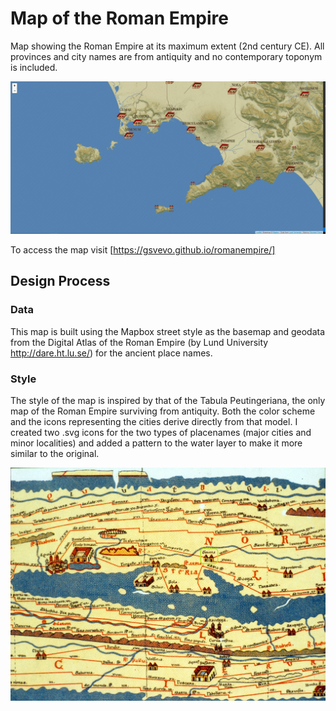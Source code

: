 # Map of the Roman Empire
Map showing the Roman Empire at its maximum extent (2nd century CE). All provinces and city names are from antiquity and no contemporary toponym is included.

![](img/snapshot.JPG)

To access the map visit [https://gsvevo.github.io/romanempire/]

## Design Process

### Data 
This map is built using the Mapbox street style as the basemap and geodata from the Digital Atlas of the Roman Empire (by Lund University http://dare.ht.lu.se/) for the ancient place names. 

### Style
The style of the map is inspired by that of the Tabula Peutingeriana, the only map of the Roman Empire surviving from antiquity. Both the color scheme and the icons representing the cities derive directly from that model. I created two .svg icons for the two types of placenames (major cities and minor localities) and added a pattern to the water layer to make it more similar to the original.

![](img/Tabula_Peutingeriana.jpg)

